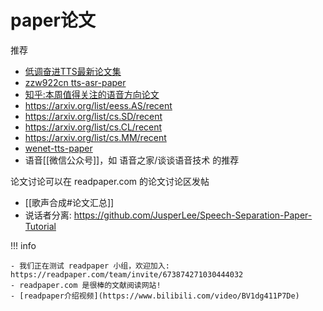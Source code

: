 # paper论文

推荐
- [低调奋进TTS最新论文集](http://yqli.tech/page/tts_paper.html)
- [zzw922cn tts-asr-paper](https://github.com/zzw922cn/awesome-speech-recognition-speech-synthesis-papers)
- [知乎:本周值得关注的语音方向论文](https://www.zhihu.com/column/c_1409104824050446336)
- https://arxiv.org/list/eess.AS/recent
- https://arxiv.org/list/cs.SD/recent
- https://arxiv.org/list/cs.CL/recent
- https://arxiv.org/list/cs.MM/recent
- [wenet-tts-paper](https://github.com/wenet-e2e/speech-synthesis-paper)
- 语音[[微信公众号]]，如 语音之家/谈谈语音技术 的推荐

论文讨论可以在 readpaper.com 的论文讨论区发帖

- [[歌声合成#论文汇总]]
- 说话者分离: https://github.com/JusperLee/Speech-Separation-Paper-Tutorial

!!! info

    - 我们正在测试 readpaper 小组，欢迎加入: https://readpaper.com/team/invite/673874271030444032
    - readpaper.com 是很棒的文献阅读网站!
    - [readpaper介绍视频](https://www.bilibili.com/video/BV1dg411P7De)
